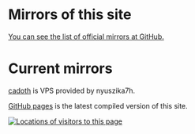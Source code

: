 <!DOCTYPE html>
<html>
<head>
<meta name="description" content="Mirrors of this site" />
<meta name="keywords" content="mirrors,cadoth,GitHub,pages," />
<meta name="author" content="Mika Suomalainen" />
<meta charset="UTF-8" />
<link rel="canonical" href="http://mkaysi.github.com/">
<title>Mirrors</title>
</head>

# Mirrors of this site

[You can see the list of official mirrors at GitHub.](https://github.com/Mkaysi/mkaysi.github.com/blob/master/mirrors.html.md)

# Current mirrors

[cadoth] is VPS provided by nyuszika7h.

[GitHub pages] is the latest compiled version of this site. 

[cadoth]:http://cadoth.net/~mkaysi/index.html
[GitHub pages]:http://mkaysi.github.com/index.html

<div id="clustrmaps-widget"></div><script type="text/javascript">var _clustrmaps = {'url' : 'http://mkaysi.github.com/', 'user' : 1040881, 'server' : '4', 'id' : 'clustrmaps-widget', 'version' : 1, 'date' : '2012-09-02', 'lang' : 'en', 'corners' : 'square' };(function (){ var s = document.createElement('script'); s.type = 'text/javascript'; s.async = true; s.src = 'http://www4.clustrmaps.com/counter/map.js'; var x = document.getElementsByTagName('script')[0]; x.parentNode.insertBefore(s, x);})();</script><noscript><a href="http://www4.clustrmaps.com/user/bd3fe1f1"><img src="http://www4.clustrmaps.com/stats/maps-no_clusters/mkaysi.github.com--thumb.jpg" alt="Locations of visitors to this page" /></a></noscript>

</html>
